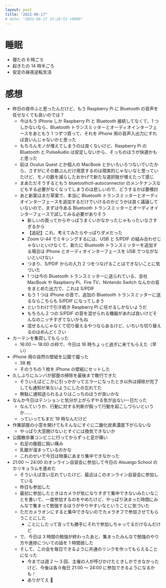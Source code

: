 ```yaml
---
layout: post
title: "2022-06-17"
# date: "2022-06-17 15:28:53 +0900"
---
```


# 睡眠
* 寝たの 6 時ごろ
* 起きたの 14 時半ごろ
* 安定の昼夜逆転生活

# 感想
* 昨日の夜中ふと思ったんだけど、もう Raspberry Pi に Bluetooth の音声を任せなくても良いのでは？
    * 今はもう iPhone しか Raspberry Pi と Bluetooth 接続してなくて、1 つしかないなら、Bluetooth トランスミッターとオーディオインターフェースをあともう 1 つずつ買って、それを iPhone 用の音声入出力にすれば良いんじゃないかと思った
    * もちろんモノが増えてしまうのは良くないけど、Raspberry Pi の Bluetooth と PulseAudio は安定しないから、そっちのほうが快適かもと思った
    * 前は Oculus Quest とか個人の MacBook とかいろいろつないでいたから、さすがにその数ぶんだけ用意するのは現実的じゃないなと思っていたけど、モノの数を減らしたおかげで新たな選択肢が増えたって感じ
    * まあただそうするともう bluetoothctl-autoconnector のメンテナンスなどもする必要がなくなってしまうのは悲しいので、どうするかは要検討
    * あと新案はまだ草案で、本当に Bluetooth トランスミッターとオーディオインターフェースを追加するだけでいけるのかどうかは良く議論していないので、まずは今ある Bluetooth トランスミッターとオーディオインターフェースで試してみる必要がありそう
        * 新しいの買ってからやっぱうまくいかなかったじゃもったいなさすぎるから
        * 【追記】これ、考えてみたらやっぱりダメだった
        * Zoom U-44 でミキシングするには、USB と S/PDIF の組み合わせじゃないといけなくて、新たに Bluetooth トランスミッターを追加する場合は iPhone とオーディオインターフェースを USB でつながないといけない
        * つまり、S/PDIF からの入力 2 つをつなげることはできないことに気づいた
        * 1 つは今の Bluetooth トランスミッターに送られている、会社 MacBook や Raspberry Pi、Fire TV、Nintendo Switch なんかの音をまとめた出力で、これは S/PDIF
        * もう 1 つは iPhone の音で、追加の Bluetooth トランスミッターに送るならこちらも S/PDIF になってしまう
        * というわけで引き続き Raspberry Pi に任せるしかないようだ
        * もちろん 2 つの S/PDIF の音を混ぜられる機器があれば良いけどそんなのニッチすぎてないかもね
        * 混ぜるんじゃなくて切り替えるやつならあるけど、いちいち切り替えるのはめんどくさい
* カーテンを集荷してもらった
    * 16:00 〜 18:00 の枠で、今日は 16 時ちょっと過ぎに来てもらえた（早い）
* iPhone 用の自然の壁紙を公園で撮った
    * 38 枚
    * そのうちの 1 枚を iPhone の壁紙にセットした
* 久しぶりにルンバが部屋の掃除を最後まで敢行できた
    * そういえばどこかに引っかかってエラーになったとき以外は掃除が完了しても通知が来ないようにしたの忘れてた
    * 無駄に通知送られるよりはこっちのほうが良いかな
* なんか今日はテンションと気分が上がらずやる気が出ない一日だった
    * なんていうか、行動に対する判断が鈍って行動を起こしづらいというか......
    * っていってもまだ 19 時なんだけど
* 作業部屋の小窓を開けてもそんなにすぐに二酸化炭素濃度下がらないな
    * やっぱり大窓開けないとすぐには換気できないか
* 公園散歩兼コンビニに行ってからずっと足が痛い
    * 右足の脹脛に鈍い痛み
    * 乳酸が溜まっているのかな
    * これのせいで今日は物事にあまり集中できなかった
* 21:00 〜 24:00 のオンライン自習会に参加して今日の Atsueigo School のカリキュラムを進めた
    * そういえば言い忘れていたけど、最近はこのオンライン自習会に参加している
    * 昨日も参加した
    * 最初に参加したときはカメラが気になりすぎて集中できないみたいなことを書いて、一度参加するのをやめたけど、やっぱり決まった時間にみんなで集まって勉強するほうがやりやすいなということに気づいた
    * ただカメラオンにすると集中できないのでカメラオフで参加させてもらうことにした
        * ことにしたって言っても勝手にそれで参加しちゃってるだけなんだけど
    * で、今日は 3 時間の勉強が終わったあと、集まったみんなで勉強のやり方や進捗についての話を 1 時間弱した
    * そして、この会を毎日できるように共通のリンクを作ってもらえることになった
        * 今までは週 2 〜 3 回、主催の人が呼びかけたときしかできなかったけど、今後は各々毎日 21:00 〜 24:00 に参加できるようになるかも！
        * ありがてえ 🙏